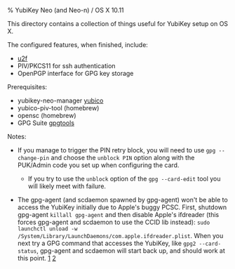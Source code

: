 % YubiKey Neo (and Neo-n) / OS X 10.11

This directory contains a collection of things useful for YubiKey setup on OS X.

The configured features, when finished, include:

* [u2f](https://www.google.com/search?q=u2f&oq=u2f&aqs=chrome..69i57j69i60j69i61.401j0j7&sourceid=chrome&es_sm=91&ie=UTF-8)
* PIV/PKCS11 for ssh authentication
* OpenPGP interface for GPG key storage

Prerequisites:

* yubikey-neo-manager [yubico](https://developers.yubico.com/yubikey-neo-manager/)
* yubico-piv-tool (homebrew)
* opensc (homebrew)
* GPG Suite [gpgtools](https://gpgtools.org/)

Notes:

* If you manage to trigger the PIN retry block, you will need to use 
  `gpg --change-pin` and choose the `unblock PIN` option along with 
  the PUK/Admin code you set up when configuring the card.
    * If you try to use the `unblock` option of the `gpg --card-edit` tool
      you will likely meet with failure.

* The gpg-agent (and scdaemon spawned by gpg-agent) won't be able to access the
  YubiKey initially due to Apple's buggy PCSC. First, shutdown gpg-agent
  `killall gpg-agent` and then disable Apple's ifdreader (this forces gpg-agent
  and scdaemon to use the CCID lib instead): `sudo launchctl unload -w
  /System/Library/LaunchDaemons/com.apple.ifdreader.plist`. When you next try a
  GPG command that accesses the YubiKey, like `gpg2 --card-status`, gpg-agent and
  scdaemon will start back up, and should work at this point. [1][1] [2][2]

[1]: http://lifecs.likai.org/2015/02/yubikey-neo-n.html
[2]: https://gpgtools.tenderapp.com/discussions/problems/28634-gpg-agent-stops-working-after-osx-upgrade-to-yosemite#comment_35808149
